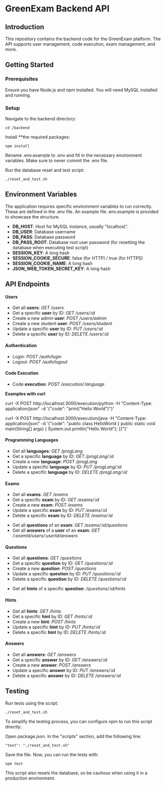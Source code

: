 # GreenExam Backend API

## Introduction
This repository contains the backend code for the GreenExam platform. The API supports user management, code execution, exam management, and more.

## Getting Started

### Prerequisites
Ensure you have Node.js and npm installed. You will need MySQL installed and running.

### Setup

Navigate to the backend directory:
```
cd /backend
```

Install **the required packages:
```
npm install
```
Rename .env.example to .env and fill in the necessary environment variables. Make sure to never commit the .env file.

Run the database reset and test script:
```
./reset_and_test.sh
```

## Environment Variables

The application requires specific environment variables to run correctly. These are defined in the .env file. An example file .env.example is provided to showcase the structure.


<ul>
    <li><b>DB_HOST</b>: Host for MySQL instance, usually "localhost".</li>
    <li><b>DB_USER</b>: Database username</li>
    <li><b>DB_PASS</b>: Database password</li>
    <li><b>DB_PASS_ROOT</b>: Database root user password (for resetting the database when executing test script)</li>
    <li><b>SESSION_KEY</b>: A long hash</li>
    <li><b>SESSION_COOKIE_SECURE</b>: false (for HTTP) / true (for HTTPS)</li>
    <li><b>SESSION_COOKIE_NAME</b>: A long hash</li>
    <li><b>JSON_WEB_TOKEN_SECRET_KEY</b>: A long hash</li>
</ul>


## API Endpoints

#### Users

<ul>
    <li>Get all <b>users</b>: <i>GET /users</i></li>
    <li>Get a specific <b>user</b> by ID: <i>GET /users/:id</i></li>
    <li>Create a new admin <b>user</b>: <i>POST /users/admin</i></li>
    <li>Create a new student <b>user</b>: <i>POST /users/student</i></li>
    <li>Update a specific <b>user</b> by ID: <i>PUT /users/:id</i></li>
    <li>Delete a specific <b>user</b> by ID: <i>DELETE /users/:id</i></li>
</ul>

#### Authentication

<ul>
    <li>Login: <i>POST /auth/login</i></li>
    <li>Logout: <i>POST /auth/logout</i></li>
</ul>

#### Code Execution

<ul>
    <li>Code <b>execution</b>: <i>POST /execution/:language</i></li>
</ul>

**Examples with curl**

curl    -X POST http://localhost:3000/execution/python
        -H "Content-Type: application/json"
        -d '{"code": "print(\"Hello World\")"}'

curl    -X POST http://localhost:3000/execution/java 
        -H "Content-Type: application/json" 
        -d '{"code": "public class HelloWorld { public static void main(String[] args) { System.out.println(\"Hello World\"); }}"}'


#### Programming Languages

<ul>
    <li>Get all <b>languages</b>: <i>GET /progLang</i></li>
    <li>Get a specific <b>language</b> by ID: <i>GET /progLang/:id</i></li>
    <li>Create a new <b>language</b>: <i>POST /progLang</i></li>
    <li>Update a specific <b>language</b> by ID: <i>PUT /progLang/:id</i></li>
    <li>Delete a specific <b>language</b> by ID: <i>DELETE /progLang/:id</i></li>
</ul>

#### Exams

<ul>
    <li>Get all <b>exams</b>: <i>GET /exams</i></li>
    <li>Get a specific <b>exam</b> by ID: <i>GET /exams/:id</i></li>
    <li>Create a new <b>exam</b>: <i>POST /exams</i></li>
    <li>Update a specific <b>exam</b> by ID: <i>PUT /exams/:id</i></li>
    <li>Delete a specific <b>exam</b> by ID: <i>DELETE /exams/:id</i></li>
</ul>

<ul>
    <li>Get all <b>questions</b> of an <b>exam</b>: <i>GET /exams/:id/questions</i></li>
    <li>Get all <b>answers</b> of a <b>user</b> of an <b>exam</b>: <i>GET /:examId/users/:userId/answers</i></li>
</ul>

#### Questions

<ul>
    <li>Get all <b>questions</b>: <i>GET /questions</i></li>
    <li>Get a specific <b>question</b> by ID: <i>GET /questions/:id</i></li>
    <li>Create a new <b>question</b>: <i>POST /questions</i></li>
    <li>Update a specific <b>question</b> by ID: <i>PUT /questions/:id</i></li>
    <li>Delete a specific <b>question</b> by ID: <i>DELETE /questions/:id</i></li>
</ul>
<ul>
    <li>Get all <b>hints</b> of a specific <b>question</b>: <i>/questions/:id/hints</i></li>
</ul>

#### Hints

<ul>
    <li>Get all <b>hints</b>: <i>GET /hints</i></li>
    <li>Get a specific <b>hint</b> by ID: <i>GET /hints/:id</i></li>
    <li>Create a new <b>hint</b>: <i>POST /hints</i></li>
    <li>Update a specific <b>hint</b> by ID: <i>PUT /hints/:id</i></li>
    <li>Delete a specific <b>hint</b> by ID: <i>DELETE /hints/:id</i></li>
</ul>

#### Answers

<ul>
    <li>Get all <b>answers</b>: <i>GET /answers</i></li>
    <li>Get a specific <b>answer</b> by ID: <i>GET /answers/:id</i></li>
    <li>Create a new <b>answer</b>: <i>POST /answers</i></li>
    <li>Update a specific <b>answer</b> by ID: <i>PUT /answers/:id</i></li>
    <li>Delete a specific <b>answer</b> by ID: <i>DELETE /answers/:id</i></li>
</ul>


## Testing
Run tests using the script:
```
./reset_and_test.sh
```

To simplify the testing process, you can configure npm to run this script directly:

Open package.json.
In the "scripts" section, add the following line:
```
"test": "./reset_and_test.sh"
```

Save the file. Now, you can run the tests with:
```
npm test
```

This script also resets the database, so be cautious when using it in a production environment.

